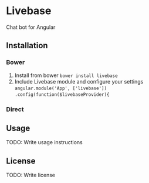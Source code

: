 # Livebase
Chat bot for Angular
## Installation
### Bower
1. Install from bower `bower install livebase`
2. Include Livebase module and configure your settings
`angular.module('App', ['livebase'])`
  `.config(function($livebaseProvider){`

### Direct
## Usage
TODO: Write usage instructions
## License
TODO: Write license
